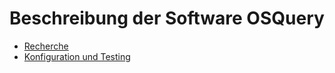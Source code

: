 # Beschreibung der Software OSQuery

* [Recherche](04_OSQuery/recherche.md)
* [Konfiguration und Testing](04_OSQuery/config.md)